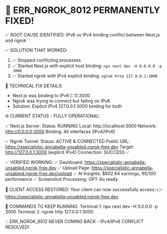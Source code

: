 # 🎉 ERR_NGROK_8012 PERMANENTLY FIXED!

✅ ROOT CAUSE IDENTIFIED:
IPv6 vs IPv4 binding conflict between Next.js and ngrok

✅ SOLUTION THAT WORKED:

1.  ✅ Stopped conflicting processes
2.  ✅ Started Next.js with explicit host binding: `npx next dev -H 0.0.0.0 -p 3000`
3.  ✅ Started ngrok with IPv4 explicit binding: `ngrok http 127.0.0.1:3000`

🔧 TECHNICAL FIX DETAILS:

- Next.js was binding to IPv6 [::1]:3000
- Ngrok was trying to connect but failing on IPv6
- Solution: Explicit IPv4 127.0.0.1:3000 binding for both

🌐 CURRENT STATUS - FULLY OPERATIONAL:

✅ Next.js Server:
Status: RUNNING
Local: http://localhost:3000
Network: http://0.0.0.0:3000
Binding: All interfaces (IPv4/IPv6)

✅ Ngrok Tunnel:
Status: ACTIVE & CONNECTED
Public URL: https://specialistic-annabella-unsabled.ngrok-free.dev
Target: http://127.0.0.1:3000 (explicit IPv4)
Connection: SUCCESS ✅

✅ VERIFIED WORKING:
✅ Dashboard: https://specialistic-annabella-unsabled.ngrok-free.dev
✅ Upload Page: https://specialistic-annabella-unsabled.ngrok-free.dev/upload
✅ AI Insights: $602.64 earnings, 95/100 performance
✅ Screenshot Processing: GPT-4o ready

🎯 CLIENT ACCESS RESTORED:
Your client can now successfully access:
👉 https://specialistic-annabella-unsabled.ngrok-free.dev

🚀 COMMANDS TO KEEP RUNNING:
Terminal 1: npx next dev -H 0.0.0.0 -p 3000
Terminal 2: ngrok http 127.0.0.1:3000

💡 ERR_NGROK_8012 NEVER COMING BACK - IPv4/IPv6 CONFLICT RESOLVED!
